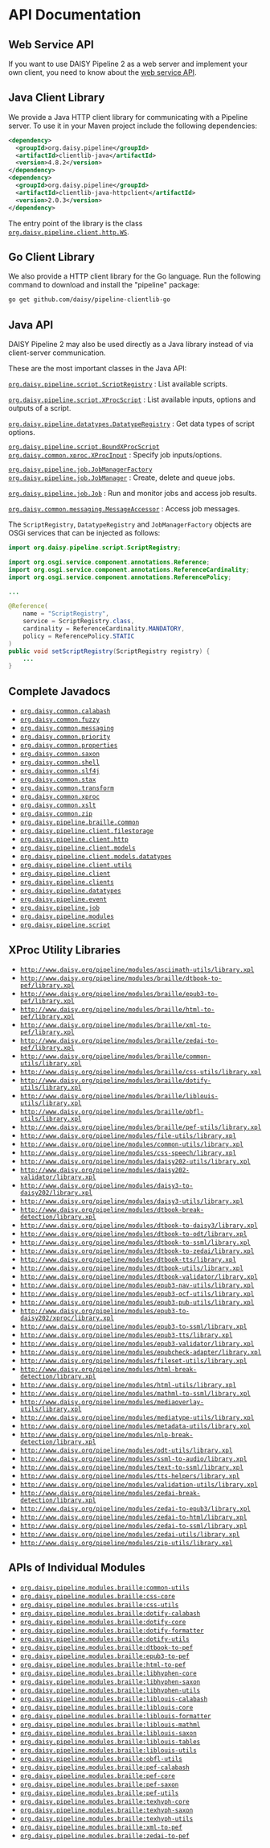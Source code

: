 # API Documentation

## Web Service API

If you want to use DAISY Pipeline 2 as a web server and implement your
own client, you need to know about the [web service API](WebServiceAPI).

## Java Client Library

We provide a Java HTTP client library for communicating with a
Pipeline server. To use it in your Maven project include the following
dependencies:

~~~xml
<dependency>
  <groupId>org.daisy.pipeline</groupId>
  <artifactId>clientlib-java</artifactId>
  <version>4.8.2</version>
</dependency>
<dependency>
  <groupId>org.daisy.pipeline</groupId>
  <artifactId>clientlib-java-httpclient</artifactId>
  <version>2.0.3</version>
</dependency>
~~~
  
The entry point of the library is the class
[`org.daisy.pipeline.client.http.WS`](http://daisy.github.io/pipeline/api/org/daisy/pipeline/client/http/WS.html).

## Go Client Library

We also provide a HTTP client library for the Go language. Run the
following command to download and install the "pipeline" package:

~~~sh
go get github.com/daisy/pipeline-clientlib-go
~~~

## Java API

DAISY Pipeline 2 may also be used directly as a Java library instead
of via client-server communication.

These are the most important classes in the Java API:

[`org.daisy.pipeline.script.ScriptRegistry`](http://daisy.github.io/pipeline/api/org/daisy/pipeline/script/ScriptRegistry.html)
: List available scripts.

[`org.daisy.pipeline.script.XProcScript`](http://daisy.github.io/pipeline/api/org/daisy/pipeline/script/XProcScript.html)
: List available inputs, options and outputs of a script.

[`org.daisy.pipeline.datatypes.DatatypeRegistry`](http://daisy.github.io/pipeline/api/org/daisy/pipeline/datatypes/DatatypeRegistry.html)
: Get data types of script options.

[`org.daisy.pipeline.script.BoundXProcScript`](http://daisy.github.io/pipeline/api/org/daisy/pipeline/script/BoundXProcScript.html)
[`org.daisy.common.xproc.XProcInput`](http://daisy.github.io/pipeline/api/org/daisy/common/xproc/XProcInput.html)
: Specify job inputs/options.

[`org.daisy.pipeline.job.JobManagerFactory`](http://daisy.github.io/pipeline/api/org/daisy/pipeline/job/JobManagerFactory.html)
[`org.daisy.pipeline.job.JobManager`](http://daisy.github.io/pipeline/api/org/daisy/pipeline/job/JobManager.html)
: Create, delete and queue jobs.

[`org.daisy.pipeline.job.Job`](http://daisy.github.io/pipeline/api/org/daisy/pipeline/job/Job.html)
: Run and monitor jobs and access job results.

[`org.daisy.common.messaging.MessageAccessor`](http://daisy.github.io/pipeline/api/org/daisy/common/messaging/MessageAccessor.html)
: Access job messages.

<!--
FIXME: should not be in API but is currently needed to create a JobManager
[`org.daisy.pipeline.clients.ClientStorage`](http://daisy.github.io/pipeline/api/org/daisy/pipeline/clients/ClientStorage.html)
: Create, delete and access clients.
-->

The `ScriptRegistry`, `DatatypeRegistry` and `JobManagerFactory`
objects are OSGi services that can be injected as follows:

~~~java
import org.daisy.pipeline.script.ScriptRegistry;

import org.osgi.service.component.annotations.Reference;
import org.osgi.service.component.annotations.ReferenceCardinality;
import org.osgi.service.component.annotations.ReferencePolicy;

...

@Reference(
    name = "ScriptRegistry",
    service = ScriptRegistry.class,
    cardinality = ReferenceCardinality.MANDATORY,
    policy = ReferencePolicy.STATIC
)
public void setScriptRegistry(ScriptRegistry registry) {
    ...
}
~~~

## Complete Javadocs

<!--
FIXME: add short description for every package
-->

- [`org.daisy.common.calabash`](http://daisy.github.io/pipeline/api/org/daisy/common/calabash/package-summary.html)
- [`org.daisy.common.fuzzy`](http://daisy.github.io/pipeline/api/org/daisy/common/fuzzy/package-summary.html)
- [`org.daisy.common.messaging`](http://daisy.github.io/pipeline/api/org/daisy/common/messaging/package-summary.html)
- [`org.daisy.common.priority`](http://daisy.github.io/pipeline/api/org/daisy/common/priority/package-summary.html)
- [`org.daisy.common.properties`](http://daisy.github.io/pipeline/api/org/daisy/common/properties/package-summary.html)
- [`org.daisy.common.saxon`](http://daisy.github.io/pipeline/api/org/daisy/common/saxon/package-summary.html)
- [`org.daisy.common.shell`](http://daisy.github.io/pipeline/api/org/daisy/common/shell/package-summary.html)
- [`org.daisy.common.slf4j`](http://daisy.github.io/pipeline/api/org/daisy/common/slf4j/package-summary.html)
- [`org.daisy.common.stax`](http://daisy.github.io/pipeline/api/org/daisy/common/stax/package-summary.html)
- [`org.daisy.common.transform`](http://daisy.github.io/pipeline/api/org/daisy/common/transform/package-summary.html)
- [`org.daisy.common.xproc`](http://daisy.github.io/pipeline/api/org/daisy/common/xproc/package-summary.html)
- [`org.daisy.common.xslt`](http://daisy.github.io/pipeline/api/org/daisy/common/xslt/package-summary.html)
- [`org.daisy.common.zip`](http://daisy.github.io/pipeline/api/org/daisy/common/zip/package-summary.html)
- [`org.daisy.pipeline.braille.common`](http://daisy.github.io/pipeline/api/org/daisy/pipeline/braille/common/package-summary.html)
- [`org.daisy.pipeline.client.filestorage`](http://daisy.github.io/pipeline/api/org/daisy/pipeline/client/filestorage/package-summary.html)
- [`org.daisy.pipeline.client.http`](http://daisy.github.io/pipeline/api/org/daisy/pipeline/client/http/package-summary.html)
- [`org.daisy.pipeline.client.models`](http://daisy.github.io/pipeline/api/org/daisy/pipeline/client/models/package-summary.html)
- [`org.daisy.pipeline.client.models.datatypes`](http://daisy.github.io/pipeline/api/org/daisy/pipeline/client/models/datatypes/package-summary.html)
- [`org.daisy.pipeline.client.utils`](http://daisy.github.io/pipeline/api/org/daisy/pipeline/client/utils/package-summary.html)
- [`org.daisy.pipeline.client`](http://daisy.github.io/pipeline/api/org/daisy/pipeline/client/package-summary.html)
- [`org.daisy.pipeline.clients`](http://daisy.github.io/pipeline/api/org/daisy/pipeline/clients/package-summary.html)
- [`org.daisy.pipeline.datatypes`](http://daisy.github.io/pipeline/api/org/daisy/pipeline/datatypes/package-summary.html)
- [`org.daisy.pipeline.event`](http://daisy.github.io/pipeline/api/org/daisy/pipeline/event/package-summary.html)
- [`org.daisy.pipeline.job`](http://daisy.github.io/pipeline/api/org/daisy/pipeline/job/package-summary.html)
- [`org.daisy.pipeline.modules`](http://daisy.github.io/pipeline/api/org/daisy/pipeline/modules/package-summary.html)
- [`org.daisy.pipeline.script`](http://daisy.github.io/pipeline/api/org/daisy/pipeline/script/package-summary.html)

## XProc Utility Libraries

- [`http://www.daisy.org/pipeline/modules/asciimath-utils/library.xpl`](http://daisy.github.io/pipeline/api/org/daisy/pipeline/modules/asciimath-utils/library.xpl)
- [`http://www.daisy.org/pipeline/modules/braille/dtbook-to-pef/library.xpl`](http://daisy.github.io/pipeline/api/org/daisy/pipeline/modules/braille/dtbook-to-pef/library.xpl)
- [`http://www.daisy.org/pipeline/modules/braille/epub3-to-pef/library.xpl`](http://daisy.github.io/pipeline/api/org/daisy/pipeline/modules/braille/epub3-to-pef/library.xpl)
- [`http://www.daisy.org/pipeline/modules/braille/html-to-pef/library.xpl`](http://daisy.github.io/pipeline/api/org/daisy/pipeline/modules/braille/html-to-pef/library.xpl)
- [`http://www.daisy.org/pipeline/modules/braille/xml-to-pef/library.xpl`](http://daisy.github.io/pipeline/api/org/daisy/pipeline/modules/braille/xml-to-pef/library.xpl)
- [`http://www.daisy.org/pipeline/modules/braille/zedai-to-pef/library.xpl`](http://daisy.github.io/pipeline/api/org/daisy/pipeline/modules/braille/zedai-to-pef/library.xpl)
- [`http://www.daisy.org/pipeline/modules/braille/common-utils/library.xpl`](http://daisy.github.io/pipeline/api/org/daisy/pipeline/modules/braille/common-utils/library.xpl)
- [`http://www.daisy.org/pipeline/modules/braille/css-utils/library.xpl`](http://daisy.github.io/pipeline/api/org/daisy/pipeline/modules/braille/css-utils/library.xpl)
- [`http://www.daisy.org/pipeline/modules/braille/dotify-utils/library.xpl`](http://daisy.github.io/pipeline/api/org/daisy/pipeline/modules/braille/dotify-utils/library.xpl)
- [`http://www.daisy.org/pipeline/modules/braille/liblouis-utils/library.xpl`](http://daisy.github.io/pipeline/api/org/daisy/pipeline/modules/braille/liblouis-utils/library.xpl)
- [`http://www.daisy.org/pipeline/modules/braille/obfl-utils/library.xpl`](http://daisy.github.io/pipeline/api/org/daisy/pipeline/modules/braille/obfl-utils/library.xpl)
- [`http://www.daisy.org/pipeline/modules/braille/pef-utils/library.xpl`](http://daisy.github.io/pipeline/api/org/daisy/pipeline/modules/braille/pef-utils/library.xpl)
- [`http://www.daisy.org/pipeline/modules/file-utils/library.xpl`](http://daisy.github.io/pipeline/api/org/daisy/pipeline/modules/file-utils/library.xpl)
- [`http://www.daisy.org/pipeline/modules/common-utils/library.xpl`](http://daisy.github.io/pipeline/api/org/daisy/pipeline/modules/common-utils/library.xpl)
- [`http://www.daisy.org/pipeline/modules/css-speech/library.xpl`](http://daisy.github.io/pipeline/api/org/daisy/pipeline/modules/css-speech/library.xpl)
- [`http://www.daisy.org/pipeline/modules/daisy202-utils/library.xpl`](http://daisy.github.io/pipeline/api/org/daisy/pipeline/modules/daisy202-utils/library.xpl)
- [`http://www.daisy.org/pipeline/modules/daisy202-validator/library.xpl`](http://daisy.github.io/pipeline/api/org/daisy/pipeline/modules/daisy202-validator/library.xpl)
- [`http://www.daisy.org/pipeline/modules/daisy3-to-daisy202/library.xpl`](http://daisy.github.io/pipeline/api/org/daisy/pipeline/modules/daisy3-to-daisy202/library.xpl)
- [`http://www.daisy.org/pipeline/modules/daisy3-utils/library.xpl`](http://daisy.github.io/pipeline/api/org/daisy/pipeline/modules/daisy3-utils/library.xpl)
- [`http://www.daisy.org/pipeline/modules/dtbook-break-detection/library.xpl`](http://daisy.github.io/pipeline/api/org/daisy/pipeline/modules/dtbook-break-detection/library.xpl)
- [`http://www.daisy.org/pipeline/modules/dtbook-to-daisy3/library.xpl`](http://daisy.github.io/pipeline/api/org/daisy/pipeline/modules/dtbook-to-daisy3/library.xpl)
- [`http://www.daisy.org/pipeline/modules/dtbook-to-odt/library.xpl`](http://daisy.github.io/pipeline/api/org/daisy/pipeline/modules/dtbook-to-odt/library.xpl)
- [`http://www.daisy.org/pipeline/modules/dtbook-to-ssml/library.xpl`](http://daisy.github.io/pipeline/api/org/daisy/pipeline/modules/dtbook-to-ssml/library.xpl)
- [`http://www.daisy.org/pipeline/modules/dtbook-to-zedai/library.xpl`](http://daisy.github.io/pipeline/api/org/daisy/pipeline/modules/dtbook-to-zedai/library.xpl)
- [`http://www.daisy.org/pipeline/modules/dtbook-tts/library.xpl`](http://daisy.github.io/pipeline/api/org/daisy/pipeline/modules/dtbook-tts/library.xpl)
- [`http://www.daisy.org/pipeline/modules/dtbook-utils/library.xpl`](http://daisy.github.io/pipeline/api/org/daisy/pipeline/modules/dtbook-utils/library.xpl)
- [`http://www.daisy.org/pipeline/modules/dtbook-validator/library.xpl`](http://daisy.github.io/pipeline/api/org/daisy/pipeline/modules/dtbook-validator/library.xpl)
- [`http://www.daisy.org/pipeline/modules/epub3-nav-utils/library.xpl`](http://daisy.github.io/pipeline/api/org/daisy/pipeline/modules/epub3-nav-utils/library.xpl)
- [`http://www.daisy.org/pipeline/modules/epub3-ocf-utils/library.xpl`](http://daisy.github.io/pipeline/api/org/daisy/pipeline/modules/epub3-ocf-utils/library.xpl)
- [`http://www.daisy.org/pipeline/modules/epub3-pub-utils/library.xpl`](http://daisy.github.io/pipeline/api/org/daisy/pipeline/modules/epub3-pub-utils/library.xpl)
- [`http://www.daisy.org/pipeline/modules/epub3-to-daisy202/xproc/library.xpl`](http://daisy.github.io/pipeline/api/org/daisy/pipeline/modules/epub3-to-daisy202/xproc/library.xpl)
- [`http://www.daisy.org/pipeline/modules/epub3-to-ssml/library.xpl`](http://daisy.github.io/pipeline/api/org/daisy/pipeline/modules/epub3-to-ssml/library.xpl)
- [`http://www.daisy.org/pipeline/modules/epub3-tts/library.xpl`](http://daisy.github.io/pipeline/api/org/daisy/pipeline/modules/epub3-tts/library.xpl)
- [`http://www.daisy.org/pipeline/modules/epub3-validator/library.xpl`](http://daisy.github.io/pipeline/api/org/daisy/pipeline/modules/epub3-validator/library.xpl)
- [`http://www.daisy.org/pipeline/modules/epubcheck-adapter/library.xpl`](http://daisy.github.io/pipeline/api/org/daisy/pipeline/modules/epubcheck-adapter/library.xpl)
- [`http://www.daisy.org/pipeline/modules/fileset-utils/library.xpl`](http://daisy.github.io/pipeline/api/org/daisy/pipeline/modules/fileset-utils/library.xpl)
- [`http://www.daisy.org/pipeline/modules/html-break-detection/library.xpl`](http://daisy.github.io/pipeline/api/org/daisy/pipeline/modules/html-break-detection/library.xpl)
- [`http://www.daisy.org/pipeline/modules/html-utils/library.xpl`](http://daisy.github.io/pipeline/api/org/daisy/pipeline/modules/html-utils/library.xpl)
- [`http://www.daisy.org/pipeline/modules/mathml-to-ssml/library.xpl`](http://daisy.github.io/pipeline/api/org/daisy/pipeline/modules/mathml-to-ssml/library.xpl)
- [`http://www.daisy.org/pipeline/modules/mediaoverlay-utils/library.xpl`](http://daisy.github.io/pipeline/api/org/daisy/pipeline/modules/mediaoverlay-utils/library.xpl)
- [`http://www.daisy.org/pipeline/modules/mediatype-utils/library.xpl`](http://daisy.github.io/pipeline/api/org/daisy/pipeline/modules/mediatype-utils/library.xpl)
- [`http://www.daisy.org/pipeline/modules/metadata-utils/library.xpl`](http://daisy.github.io/pipeline/api/org/daisy/pipeline/modules/metadata-utils/library.xpl)
- [`http://www.daisy.org/pipeline/modules/nlp-break-detection/library.xpl`](http://daisy.github.io/pipeline/api/org/daisy/pipeline/modules/nlp-break-detection/library.xpl)
- [`http://www.daisy.org/pipeline/modules/odt-utils/library.xpl`](http://daisy.github.io/pipeline/api/org/daisy/pipeline/modules/odt-utils/library.xpl)
- [`http://www.daisy.org/pipeline/modules/ssml-to-audio/library.xpl`](http://daisy.github.io/pipeline/api/org/daisy/pipeline/modules/ssml-to-audio/library.xpl)
- [`http://www.daisy.org/pipeline/modules/text-to-ssml/library.xpl`](http://daisy.github.io/pipeline/api/org/daisy/pipeline/modules/text-to-ssml/library.xpl)
- [`http://www.daisy.org/pipeline/modules/tts-helpers/library.xpl`](http://daisy.github.io/pipeline/api/org/daisy/pipeline/modules/tts-helpers/library.xpl)
- [`http://www.daisy.org/pipeline/modules/validation-utils/library.xpl`](http://daisy.github.io/pipeline/api/org/daisy/pipeline/modules/validation-utils/library.xpl)
- [`http://www.daisy.org/pipeline/modules/zedai-break-detection/library.xpl`](http://daisy.github.io/pipeline/api/org/daisy/pipeline/modules/zedai-break-detection/library.xpl)
- [`http://www.daisy.org/pipeline/modules/zedai-to-epub3/library.xpl`](http://daisy.github.io/pipeline/api/org/daisy/pipeline/modules/zedai-to-epub3/library.xpl)
- [`http://www.daisy.org/pipeline/modules/zedai-to-html/library.xpl`](http://daisy.github.io/pipeline/api/org/daisy/pipeline/modules/zedai-to-html/library.xpl)
- [`http://www.daisy.org/pipeline/modules/zedai-to-ssml/library.xpl`](http://daisy.github.io/pipeline/api/org/daisy/pipeline/modules/zedai-to-ssml/library.xpl)
- [`http://www.daisy.org/pipeline/modules/zedai-utils/library.xpl`](http://daisy.github.io/pipeline/api/org/daisy/pipeline/modules/zedai-utils/library.xpl)
- [`http://www.daisy.org/pipeline/modules/zip-utils/library.xpl`](http://daisy.github.io/pipeline/api/org/daisy/pipeline/modules/zip-utils/library.xpl)


## APIs of Individual Modules

- [`org.daisy.pipeline.modules.braille:common-utils`](http://daisy.github.io/pipeline/modules/braille/common-utils/src/main/README.html)
- [`org.daisy.pipeline.modules.braille:css-core`](http://daisy.github.io/pipeline/modules/braille/css-core/src/main/README.html)
- [`org.daisy.pipeline.modules.braille:css-utils`](http://daisy.github.io/pipeline/modules/braille/css-utils/src/main/README.html)
- [`org.daisy.pipeline.modules.braille:dotify-calabash`](http://daisy.github.io/pipeline/modules/braille/dotify-calabash/src/main/README.html)
- [`org.daisy.pipeline.modules.braille:dotify-core`](http://daisy.github.io/pipeline/modules/braille/dotify-core/src/main/README.html)
- [`org.daisy.pipeline.modules.braille:dotify-formatter`](http://daisy.github.io/pipeline/modules/braille/dotify-formatter/src/main/README.html)
- [`org.daisy.pipeline.modules.braille:dotify-utils`](http://daisy.github.io/pipeline/modules/braille/dotify-utils/src/main/README.html)
- [`org.daisy.pipeline.modules.braille:dtbook-to-pef`](http://daisy.github.io/pipeline/modules/braille/dtbook-to-pef/src/main/README.html)
- [`org.daisy.pipeline.modules.braille:epub3-to-pef`](http://daisy.github.io/pipeline/modules/braille/epub3-to-pef/src/main/README.html)
- [`org.daisy.pipeline.modules.braille:html-to-pef`](http://daisy.github.io/pipeline/modules/braille/html-to-pef/src/main/README.html)
- [`org.daisy.pipeline.modules.braille:libhyphen-core`](http://daisy.github.io/pipeline/modules/braille/libhyphen-core/src/main/README.html)
- [`org.daisy.pipeline.modules.braille:libhyphen-saxon`](http://daisy.github.io/pipeline/modules/braille/libhyphen-saxon/src/main/README.html)
- [`org.daisy.pipeline.modules.braille:libhyphen-utils`](http://daisy.github.io/pipeline/modules/braille/libhyphen-utils/src/main/README.html)
- [`org.daisy.pipeline.modules.braille:liblouis-calabash`](http://daisy.github.io/pipeline/modules/braille/liblouis-calabash/src/main/README.html)
- [`org.daisy.pipeline.modules.braille:liblouis-core`](http://daisy.github.io/pipeline/modules/braille/liblouis-core/src/main/README.html)
- [`org.daisy.pipeline.modules.braille:liblouis-formatter`](http://daisy.github.io/pipeline/modules/braille/liblouis-formatter/src/main/README.html)
- [`org.daisy.pipeline.modules.braille:liblouis-mathml`](http://daisy.github.io/pipeline/modules/braille/liblouis-mathml/src/main/README.html)
- [`org.daisy.pipeline.modules.braille:liblouis-saxon`](http://daisy.github.io/pipeline/modules/braille/liblouis-saxon/src/main/README.html)
- [`org.daisy.pipeline.modules.braille:liblouis-tables`](http://daisy.github.io/pipeline/modules/braille/liblouis-tables/src/main/README.html)
- [`org.daisy.pipeline.modules.braille:liblouis-utils`](http://daisy.github.io/pipeline/modules/braille/liblouis-utils/src/main/README.html)
- [`org.daisy.pipeline.modules.braille:obfl-utils`](http://daisy.github.io/pipeline/modules/braille/obfl-utils/src/main/README.html)
- [`org.daisy.pipeline.modules.braille:pef-calabash`](http://daisy.github.io/pipeline/modules/braille/pef-calabash/src/main/README.html)
- [`org.daisy.pipeline.modules.braille:pef-core`](http://daisy.github.io/pipeline/modules/braille/pef-core/src/main/README.html)
- [`org.daisy.pipeline.modules.braille:pef-saxon`](http://daisy.github.io/pipeline/modules/braille/pef-saxon/src/main/README.html)
- [`org.daisy.pipeline.modules.braille:pef-utils`](http://daisy.github.io/pipeline/modules/braille/pef-utils/src/main/README.html)
- [`org.daisy.pipeline.modules.braille:texhyph-core`](http://daisy.github.io/pipeline/modules/braille/texhyph-core/src/main/README.html)
- [`org.daisy.pipeline.modules.braille:texhyph-saxon`](http://daisy.github.io/pipeline/modules/braille/texhyph-saxon/src/main/README.html)
- [`org.daisy.pipeline.modules.braille:texhyph-utils`](http://daisy.github.io/pipeline/modules/braille/texhyph-utils/src/main/README.html)
- [`org.daisy.pipeline.modules.braille:xml-to-pef`](http://daisy.github.io/pipeline/modules/braille/xml-to-pef/src/main/README.html)
- [`org.daisy.pipeline.modules.braille:zedai-to-pef`](http://daisy.github.io/pipeline/modules/braille/zedai-to-pef/src/main/README.html)
